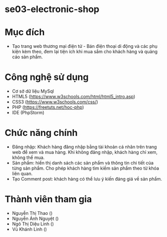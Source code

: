 # se03-electronic-shop

# Mục đích
- Tạo trang web thương mại điện tử - Bán điện thoại di động và các phụ kiện kèm theo, đem lại tiện ích khi mua sắm cho khách hàng và quảng cáo sản phẩm.

# Công nghệ sử dụng
- Cơ sở dữ liệu MySql
- HTML5 (https://www.w3schools.com/html/html5_intro.asp)
- CSS3 (https://www.w3schools.com/css/)
- PHP (https://freetuts.net/hoc-php)
- IDE (PhpStorm)

# Chức năng chính
- Đăng nhập: Khách hàng đăng nhập bằng tài khoản cá nhân trên trang web để xem và mua hàng. Khi không đăng nhập, khách hàng chỉ xem, không thể mua.
- Sản phẩm: hiển thị danh sách các sản phẩm và thông tin chi tiết của từng sản phẩm. Cho phép khách hàng tìm kiếm sản phẩm theo từ khóa liên quan.
- Tạo Comment post: khách hàng có thể lưu ý kiến đáng giá về sản phẩm.

# Thành viên tham gia
- Nguyễn Thị Thao ()
- Nguyễn Ánh Nguyệt ()
- Ngô Thị Diệu Linh ()
- Vũ Khánh Linh ()
